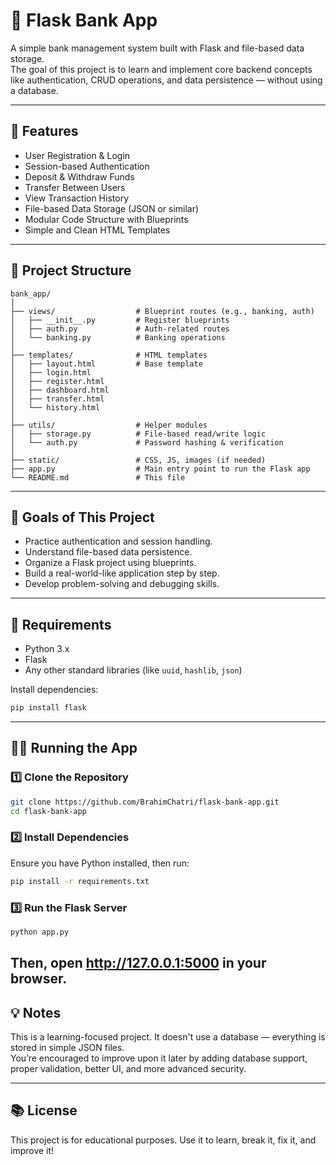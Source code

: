 # 💸 Flask Bank App

A simple bank management system built with Flask and file-based data storage.  
The goal of this project is to learn and implement core backend concepts like authentication, CRUD operations, and data persistence — without using a database.

---

## 🚀 Features

- User Registration & Login
- Session-based Authentication
- Deposit & Withdraw Funds
- Transfer Between Users
- View Transaction History
- File-based Data Storage (JSON or similar)
- Modular Code Structure with Blueprints
- Simple and Clean HTML Templates

---

## 📁 Project Structure

```
bank_app/
│
├── views/                  # Blueprint routes (e.g., banking, auth)
│   ├── __init__.py         # Register blueprints
│   ├── auth.py             # Auth-related routes
│   └── banking.py          # Banking operations
│
├── templates/              # HTML templates
│   ├── layout.html         # Base template
│   ├── login.html
│   ├── register.html
│   ├── dashboard.html
│   ├── transfer.html
│   └── history.html
│
├── utils/                  # Helper modules
│   ├── storage.py          # File-based read/write logic
│   └── auth.py             # Password hashing & verification
│
├── static/                 # CSS, JS, images (if needed)
├── app.py                  # Main entry point to run the Flask app
└── README.md               # This file
```

---

## 🧠 Goals of This Project

- Practice authentication and session handling.
- Understand file-based data persistence.
- Organize a Flask project using blueprints.
- Build a real-world-like application step by step.
- Develop problem-solving and debugging skills.

---

## 📌 Requirements

- Python 3.x
- Flask
- Any other standard libraries (like `uuid`, `hashlib`, `json`)

Install dependencies:
```bash
pip install flask
```

---

## 🏃‍♂️ Running the App

### 1️⃣ Clone the Repository  
```bash
git clone https://github.com/BrahimChatri/flask-bank-app.git
cd flask-bank-app
```

### 2️⃣ Install Dependencies  
Ensure you have Python installed, then run:  
```bash
pip install -r requirements.txt
```

### 3️⃣ Run the Flask Server  
```bash
python app.py
```
Then, open **http://127.0.0.1:5000** in your browser.
---

## 💡 Notes

This is a learning-focused project. It doesn't use a database — everything is stored in simple JSON files.  
You’re encouraged to improve upon it later by adding database support, proper validation, better UI, and more advanced security.

---

## 📚 License

This project is for educational purposes. Use it to learn, break it, fix it, and improve it!
```

